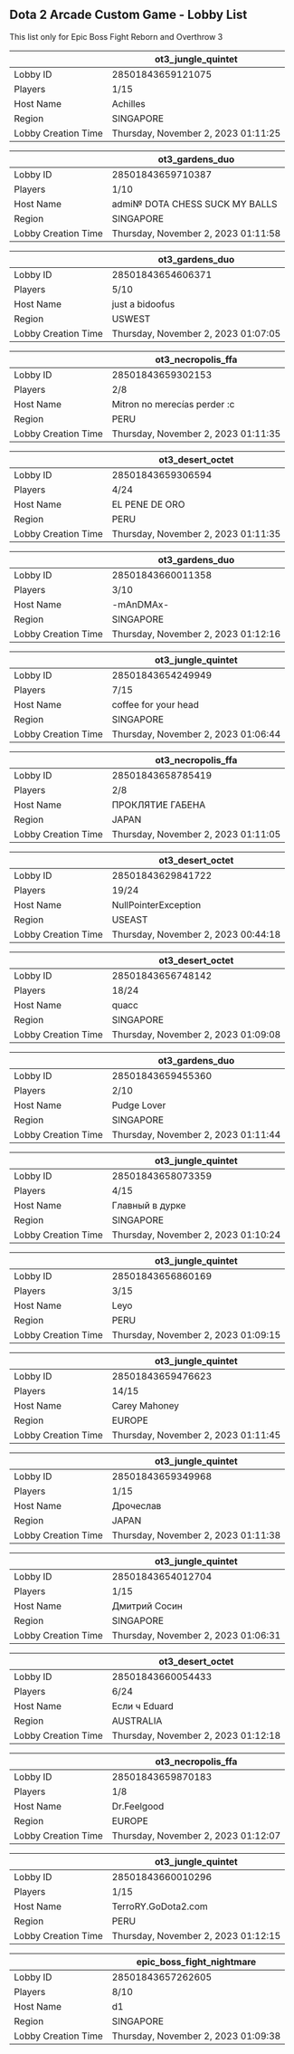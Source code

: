 ## Dota 2 Arcade Custom Game - Lobby List

This list only for Epic Boss Fight Reborn and Overthrow 3

|  | ot3_jungle_quintet |
| ------ | ------ |
| Lobby ID | 28501843659121075 |
| Players | 1/15 |
| Host Name | Achilles |
| Region | SINGAPORE |
| Lobby Creation Time | Thursday, November 2, 2023 01:11:25 |


|  | ot3_gardens_duo |
| ------ | ------ |
| Lobby ID | 28501843659710387 |
| Players | 1/10 |
| Host Name | admi№ DOTA CHESS SUCK MY BALLS |
| Region | SINGAPORE |
| Lobby Creation Time | Thursday, November 2, 2023 01:11:58 |


|  | ot3_gardens_duo |
| ------ | ------ |
| Lobby ID | 28501843654606371 |
| Players | 5/10 |
| Host Name | just a bidoofus |
| Region | USWEST |
| Lobby Creation Time | Thursday, November 2, 2023 01:07:05 |


|  | ot3_necropolis_ffa |
| ------ | ------ |
| Lobby ID | 28501843659302153 |
| Players | 2/8 |
| Host Name | Mitron no merecías perder :c |
| Region | PERU |
| Lobby Creation Time | Thursday, November 2, 2023 01:11:35 |


|  | ot3_desert_octet |
| ------ | ------ |
| Lobby ID | 28501843659306594 |
| Players | 4/24 |
| Host Name | EL PENE DE ORO |
| Region | PERU |
| Lobby Creation Time | Thursday, November 2, 2023 01:11:35 |


|  | ot3_gardens_duo |
| ------ | ------ |
| Lobby ID | 28501843660011358 |
| Players | 3/10 |
| Host Name | -mAnDMAx- |
| Region | SINGAPORE |
| Lobby Creation Time | Thursday, November 2, 2023 01:12:16 |


|  | ot3_jungle_quintet |
| ------ | ------ |
| Lobby ID | 28501843654249949 |
| Players | 7/15 |
| Host Name | coffee for your head |
| Region | SINGAPORE |
| Lobby Creation Time | Thursday, November 2, 2023 01:06:44 |


|  | ot3_necropolis_ffa |
| ------ | ------ |
| Lobby ID | 28501843658785419 |
| Players | 2/8 |
| Host Name | ПРОКЛЯТИЕ ГАБЕНА |
| Region | JAPAN |
| Lobby Creation Time | Thursday, November 2, 2023 01:11:05 |


|  | ot3_desert_octet |
| ------ | ------ |
| Lobby ID | 28501843629841722 |
| Players | 19/24 |
| Host Name | NullPointerException |
| Region | USEAST |
| Lobby Creation Time | Thursday, November 2, 2023 00:44:18 |


|  | ot3_desert_octet |
| ------ | ------ |
| Lobby ID | 28501843656748142 |
| Players | 18/24 |
| Host Name | quacc |
| Region | SINGAPORE |
| Lobby Creation Time | Thursday, November 2, 2023 01:09:08 |


|  | ot3_gardens_duo |
| ------ | ------ |
| Lobby ID | 28501843659455360 |
| Players | 2/10 |
| Host Name | Pudge Lover |
| Region | SINGAPORE |
| Lobby Creation Time | Thursday, November 2, 2023 01:11:44 |


|  | ot3_jungle_quintet |
| ------ | ------ |
| Lobby ID | 28501843658073359 |
| Players | 4/15 |
| Host Name | Главный в дурке |
| Region | SINGAPORE |
| Lobby Creation Time | Thursday, November 2, 2023 01:10:24 |


|  | ot3_jungle_quintet |
| ------ | ------ |
| Lobby ID | 28501843656860169 |
| Players | 3/15 |
| Host Name | Leyo |
| Region | PERU |
| Lobby Creation Time | Thursday, November 2, 2023 01:09:15 |


|  | ot3_jungle_quintet |
| ------ | ------ |
| Lobby ID | 28501843659476623 |
| Players | 14/15 |
| Host Name | Carey Mahoney |
| Region | EUROPE |
| Lobby Creation Time | Thursday, November 2, 2023 01:11:45 |


|  | ot3_jungle_quintet |
| ------ | ------ |
| Lobby ID | 28501843659349968 |
| Players | 1/15 |
| Host Name | Дрочеслав |
| Region | JAPAN |
| Lobby Creation Time | Thursday, November 2, 2023 01:11:38 |


|  | ot3_jungle_quintet |
| ------ | ------ |
| Lobby ID | 28501843654012704 |
| Players | 1/15 |
| Host Name | Дмитрий Сосин |
| Region | SINGAPORE |
| Lobby Creation Time | Thursday, November 2, 2023 01:06:31 |


|  | ot3_desert_octet |
| ------ | ------ |
| Lobby ID | 28501843660054433 |
| Players | 6/24 |
| Host Name | Если ч Eduard |
| Region | AUSTRALIA |
| Lobby Creation Time | Thursday, November 2, 2023 01:12:18 |


|  | ot3_necropolis_ffa |
| ------ | ------ |
| Lobby ID | 28501843659870183 |
| Players | 1/8 |
| Host Name | Dr.Feelgood |
| Region | EUROPE |
| Lobby Creation Time | Thursday, November 2, 2023 01:12:07 |


|  | ot3_jungle_quintet |
| ------ | ------ |
| Lobby ID | 28501843660010296 |
| Players | 1/15 |
| Host Name | TerroRY.GoDota2.com |
| Region | PERU |
| Lobby Creation Time | Thursday, November 2, 2023 01:12:15 |


|  | epic_boss_fight_nightmare |
| ------ | ------ |
| Lobby ID | 28501843657262605 |
| Players | 8/10 |
| Host Name | d1 |
| Region | SINGAPORE |
| Lobby Creation Time | Thursday, November 2, 2023 01:09:38 |


